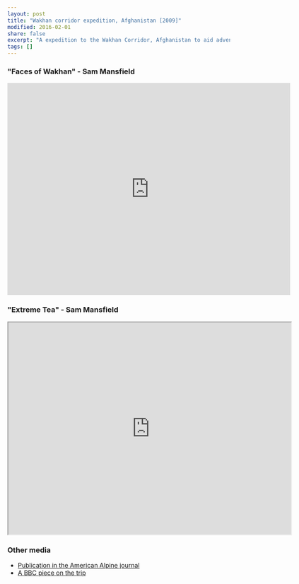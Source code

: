 ```yaml
---
layout: post
title: "Wakhan corridor expedition, Afghanistan [2009]"
modified: 2016-02-01
share: false
excerpt: "A expedition to the Wakhan Corridor, Afghanistan to aid adventure tourim initiative"
tags: []
---
```



### "Faces of Wakhan" - Sam Mansfield
<iframe src="https://drive.google.com/file/d/1moBju02-QsEkTpAD0pWs_1ljtXonHChT/preview" width="640" height="480" frameborder="0" allow="accelerometer; autoplay; encrypted-media; gyroscope; picture-in-picture" allowfullscreen></iframe>

### "Extreme Tea" - Sam Mansfield
<iframe src="https://drive.google.com/file/d/1i3Cek8FBQP8odzw0dI_WLJqfMR28SGfy/preview" width="640" height="480"></iframe>

### Other media
- <a href="http://publications.americanalpineclub.org/articles/12201025500/Koh-i-Beefy-ca-5400m">  Publication in the American Alpine journal</a>
- <a href="http://news.bbc.co.uk/2/hi/uk_news/scotland/8535351.stm">A BBC piece on the trip</a>
